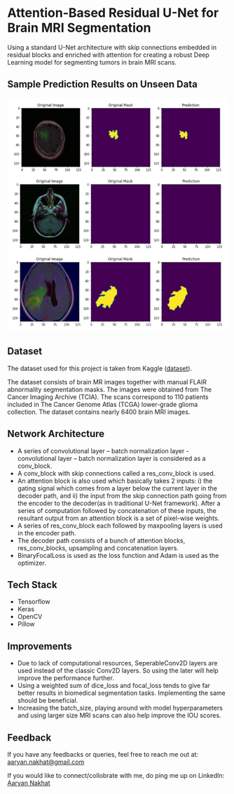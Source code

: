 # Attention-Based Residual U-Net for Brain MRI Segmentation



Using a standard U-Net architecture with skip connections embedded in residual blocks and enriched with attention for creating a robust Deep Learning model for segmenting tumors in brain MRI scans.


## Sample Prediction Results on Unseen Data

![](miscellaneous/Sample_prediction_on_unseen_data.png)


## Dataset

The dataset used for this project is taken from Kaggle (<a href = "https://www.kaggle.com/datasets/mateuszbuda/lgg-mri-segmentation">dataset</a>).

The dataset consists of brain MR images together with manual FLAIR abnormality segmentation masks. The images were obtained from The Cancer Imaging Archive (TCIA).
The scans correspond to 110 patients included in The Cancer Genome Atlas (TCGA) lower-grade glioma collection. The dataset contains nearly 6400 brain MRI images.

## Network Architecture

* A series of convolutional layer – batch normalization layer - convolutional layer – batch normalization layer is considered as a conv_block. 
* A conv_block with skip connections called a res_conv_block is used. 
* An attention block is also used which basically takes 2 inputs: i) the gating signal which comes from a layer below the current layer in the decoder path, and ii) the input from the skip connection path going from the encoder to the decoder(as in traditional U-Net framework). After a series of computation followed by concatenation of these inputs, the resultant output from an attention block is a set of pixel-wise weights.
* A series of res_conv_block each followed by maxpooling layers is used in the encoder path.
* The decoder path consists of a bunch of attention blocks, res_conv_blocks, upsampling and concatenation layers.
* BinaryFocalLoss is used as the loss function and Adam is used as the optimizer.


## Tech Stack

* Tensorflow
* Keras
* OpenCV
* Pillow 

## Improvements

* Due to lack of computational resources, SeperableConv2D layers are used instead of the classic Conv2D layers. So using the later will help improve the performance further.
* Using a weighted sum of dice_loss and focal_loss tends to give far better results in biomedical segmentation tasks. Implementing the same should be beneficial.
* Increasing the batch_size, playing around with model hyperparameters and using larger size MRI scans can also help improve the IOU scores.


## Feedback

If you have any feedbacks or queries, feel free to reach me out at: aaryan.nakhat@gmail.com

If you would like to connect/collobrate with me, do ping me up on Linkedln: <a href = "https://www.linkedin.com/in/aaryan-nak" target="_blank">Aaryan Nakhat</a>


